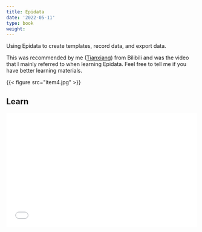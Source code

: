 ```yaml
---
title: Epidata
date: '2022-05-11'
type: book
weight: 
---
```


Using Epidata to create templates, record data, and export data.

<!--more-->

This was recommended by me ([Tianxiang](https://sci-cream.netlify.app/author/cui-tianxiang/)) from Bilibili and was the video that I mainly referred to when learning Epidata. Feel free to tell me if you have better learning materials.

{{< figure src="item4.jpg" >}}

## Learn

<div style="position: relative; padding: 30% 45%;">
<iframe style="position: absolute; width: 100%; height: 100%; left: 0; top: 0;" src="//player.bilibili.com/player.html?aid=48607391&bvid=BV1pb411u76m&cid=85120235&page=1" scrolling="no" border="0" frameborder="no" framespacing="0" allowfullscreen="true"></iframe>
</div>


